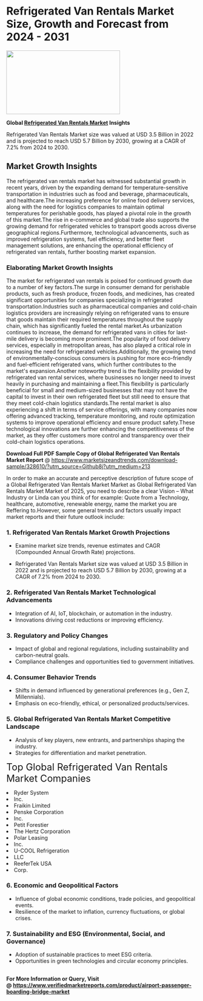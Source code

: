 <H1>Refrigerated Van Rentals Market Size, Growth and Forecast from 2024 - 2031</H1><img class="aligncenter size-medium wp-image-584254" src="https://thirdeyenews.in/wp-content/uploads/2024/09/Global-Market-Research-300x168.jpeg" alt="" width="300" height="168" /><p><strong>Global&nbsp;<a href="https://www.marketsizeandtrends.com/download-sample/328610/?utm_source=Github8j?utm_medium=213">Refrigerated Van Rentals Market</a> Insights</strong></p><p>Refrigerated Van Rentals Market size was valued at USD 3.5 Billion in 2022 and is projected to reach USD 5.7 Billion by 2030, growing at a CAGR of 7.2% from 2024 to 2030.</p><p><h2>Market Growth Insights</h2> The refrigerated van rentals market has witnessed substantial growth in recent years, driven by the expanding demand for temperature-sensitive transportation in industries such as food and beverage, pharmaceuticals, and healthcare.The increasing preference for online food delivery services, along with the need for logistics companies to maintain optimal temperatures for perishable goods, has played a pivotal role in the growth of this market.The rise in e-commerce and global trade also supports the growing demand for refrigerated vehicles to transport goods across diverse geographical regions.Furthermore, technological advancements, such as improved refrigeration systems, fuel efficiency, and better fleet management solutions, are enhancing the operational efficiency of refrigerated van rentals, further boosting market expansion. <h3>Elaborating Market Growth Insights</h3> The market for refrigerated van rentals is poised for continued growth due to a number of key factors.The surge in consumer demand for perishable products, such as fresh produce, frozen foods, and medicines, has created significant opportunities for companies specializing in refrigerated transportation.Industries such as pharmaceutical companies and cold-chain logistics providers are increasingly relying on refrigerated vans to ensure that goods maintain their required temperatures throughout the supply chain, which has significantly fueled the rental market.As urbanization continues to increase, the demand for refrigerated vans in cities for last-mile delivery is becoming more prominent.The popularity of food delivery services, especially in metropolitan areas, has also played a critical role in increasing the need for refrigerated vehicles.Additionally, the growing trend of environmentally-conscious consumers is pushing for more eco-friendly and fuel-efficient refrigerated vans, which further contributes to the market's expansion.Another noteworthy trend is the flexibility provided by refrigerated van rental services, where businesses no longer need to invest heavily in purchasing and maintaining a fleet.This flexibility is particularly beneficial for small and medium-sized businesses that may not have the capital to invest in their own refrigerated fleet but still need to ensure that they meet cold-chain logistics standards.The rental market is also experiencing a shift in terms of service offerings, with many companies now offering advanced tracking, temperature monitoring, and route optimization systems to improve operational efficiency and ensure product safety.These technological innovations are further enhancing the competitiveness of the market, as they offer customers more control and transparency over their cold-chain logistics operations.</p><p><span class=""><strong>Download Full PDF Sample Copy of Global Refrigerated Van Rentals Market Report</strong> @ <a href="https://www.marketsizeandtrends.com/download-sample/328610/?utm_source=Github8j?utm_medium=213" target="_blank">https://www.marketsizeandtrends.com/download-sample/328610/?utm_source=Github8j?utm_medium=213</a></span></p><p>In order to make an accurate and perceptive description of future scope of a Global&nbsp;Refrigerated Van Rentals Market Market as Global&nbsp;Refrigerated Van Rentals Market Market of 2025, you need to describe a clear Vision &ndash; What Industry or Linda can you think of for example: Quote from a Technology, healthcare, automotive, renewable energy, name the market you are Reffering to.However, some general trends and factors usually impact market reports and their future outlook include:</p><h3>1.&nbsp;<strong>Refrigerated Van Rentals Market Growth Projections</strong></h3><ul><li>Examine market size trends, revenue estimates and CAGR (Compounded Annual Growth Rate) projections.</li><li><p>Refrigerated Van Rentals Market size was valued at USD 3.5 Billion in 2022 and is projected to reach USD 5.7 Billion by 2030, growing at a CAGR of 7.2% from 2024 to 2030.</p></li></ul><h3>2.&nbsp;<strong>Refrigerated Van Rentals Market Technological Advancements</strong></h3><ul><li>Integration of AI, IoT, blockchain, or automation in the industry.</li><li>Innovations driving cost reductions or improving efficiency.</li></ul><h3>3.&nbsp;<strong>Regulatory and Policy Changes</strong></h3><ul><li>Impact of global and regional regulations, including sustainability and carbon-neutral goals.</li><li>Compliance challenges and opportunities tied to government initiatives.</li></ul><h3>4.&nbsp;<strong>Consumer Behavior Trends</strong></h3><ul><li>Shifts in demand influenced by generational preferences (e.g., Gen Z, Millennials).</li><li>Emphasis on eco-friendly, ethical, or personalized products/services.</li></ul><h3>5.&nbsp;<strong>Global Refrigerated Van Rentals Market Competitive Landscape</strong></h3><ul><li>Analysis of key players, new entrants, and partnerships shaping the industry.</li><li>Strategies for differentiation and market penetration.</li></ul><p data-pm-slice="1 1 []"><span style="color: inherit; font-family: inherit; font-size: 25px;">Top Global Refrigerated Van Rentals Market Companies</span></p><div class="" data-test-id=""><p><li>Ryder System</li><li> Inc.</li><li> Fraikin Limited</li><li> Penske Corporation</li><li> Inc.</li><li> Petit Forestier</li><li> The Hertz Corporation</li><li> Polar Leasing</li><li> Inc.</li><li> U-COOL Refrigeration</li><li> LLC</li><li> ReeferTek USA</li><li> Corp.</li></p></div><h3>6.&nbsp;<strong>Economic and Geopolitical Factors</strong></h3><ul><li>Influence of global economic conditions, trade policies, and geopolitical events.</li><li>Resilience of the market to inflation, currency fluctuations, or global crises.</li></ul><h3>7.&nbsp;<strong>Sustainability and ESG (Environmental, Social, and Governance)</strong></h3><ul><li>Adoption of sustainable practices to meet ESG criteria.</li><li>Opportunities in green technologies and circular economy principles.</li></ul><h2><strong style="font-size: 14px;">For More Information or Query, Visit @&nbsp;</strong><a style="background-color: #ffffff; font-size: 14px;" href="https://www.marketsizeandtrends.com/report/refrigerated-van-rentals-market/" target="_blank">https://www.verifiedmarketreports.com/product/airport-passenger-boarding-bridge-market</a></h2>